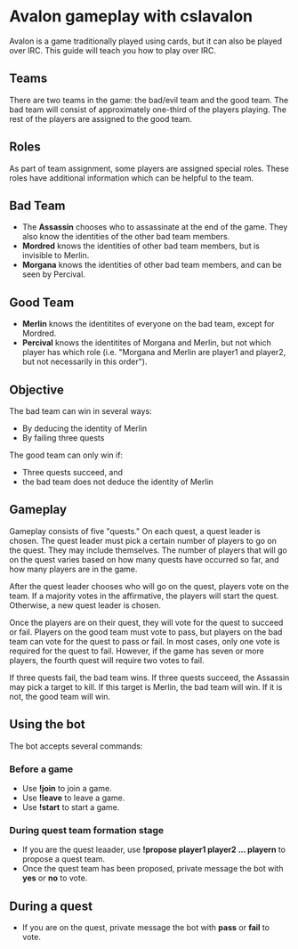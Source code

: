# Avalon gameplay with cslavalon
Avalon is a game traditionally played using cards, but it can also be played
over IRC. This guide will teach you how to play over IRC.

## Teams
There are two teams in the game: the bad/evil team and the good team. The bad
team will consist of approximately one-third of the players playing. The rest
of the players are assigned to the good team.

## Roles
As part of team assignment, some players are assigned special roles. These
roles have additional information which can be helpful to the team.

## Bad Team
- The **Assassin** chooses who to assassinate at the end of the game. They
  also know the identities of the other bad team members.
- **Mordred** knows the identities of other bad team members, but is invisible
  to Merlin.
- **Morgana** knows the identities of other bad team members, and can be seen
  by Percival.

## Good Team
- **Merlin** knows the identitites of everyone on the bad team, except for
  Mordred.
- **Percival** knows the identitites of Morgana and Merlin, but not which player
  has which role (i.e. "Morgana and Merlin are player1 and player2, but not
  necessarily in this order").

## Objective
The bad team can win in several ways:
- By deducing the identity of Merlin
- By failing three quests

The good team can only win if:
- Three quests succeed, and
- the bad team does not deduce the identity of Merlin

## Gameplay
Gameplay consists of five "quests." On each quest, a quest leader is chosen.
The quest leader must pick a certain number of players to go on the quest.
They may include themselves. The number of players that will go on the quest
varies based on how many quests have occurred so far, and how many players are
in the game.

After the quest leader chooses who will go on the quest, players vote on the
team. If a majority votes in the affirmative, the players will start the quest.
Otherwise, a new quest leader is chosen.

Once the players are on their quest, they will vote for the quest to succeed or
fail. Players on the good team must vote to pass, but players on the bad team
can vote for the quest to pass or fail. In most cases, only one vote is required
for the quest to fail. However, if the game has seven or more players, the
fourth quest will require two votes to fail.

If three quests fail, the bad team wins. If three quests succeed, the Assassin
may pick a target to kill. If this target is Merlin, the bad team will win.
If it is not, the good team will win.

## Using the bot
The bot accepts several commands:

### Before a game
- Use **!join** to join a game.
- Use **!leave** to leave a game.
- Use **!start** to start a game.

### During quest team formation stage
- If you are the quest leaader, use **!propose player1 player2 ... playern** to
  propose a quest team.
- Once the quest team has been proposed, private message the bot with **yes** or
  **no** to vote.

## During a quest
- If you are on the quest, private message the bot with **pass** or **fail** to
  vote.
